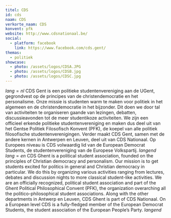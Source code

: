 ```yaml
---
titel: CDS
id: cds
naam: CDS
verkorte_naam: CDS
konvent: pfk
website: http://www.cdsnationaal.be/
social:
  - platform: facebook
    link: https://www.facebook.com/cds.gent/
themas:
  - politiek
showcase:
  - photo: /assets/logos/CDSA.JPG
  - photo: /assets/logos/CDSB.jpg
  - photo: /assets/logos/CDSC.jpg
---
```


$lang=nl$ 
CDS Gent is een politieke studentenvereniging aan de UGent, gegrondvest op de principes van de christendemocratie en het personalisme.
Onze missie is studenten warm te maken voor politiek in het algemeen en de christendemocratie in het bijzonder.
Dit doen we door tal van activiteiten te organiseren gaande van lezingen, debatten, discussieavonden tot de meer studentikoze activiteiten.
We zijn een officieel erkende politieke studentenvereniging en maken dus deel uit van het Gentse Politiek Filosofisch Konvent (PFK), de koepel van alle politiek filosofische studentenverenigingen.
Verder maakt CDS Gent, samen met de andere kernen in Antwerpen en Leuven, deel uit van CDS Nationaal.
Op Europees niveau is CDS volwaardig lid van de European Democrat Students, de studentenvereniging van de Europese Volkspartij. 
$langend$ 
$lang=en$ 
CDS Ghent is a political student association, founded on the principles of Christian democracy and personalism. Our mission is to get students excited for politics in general and Christian democracy in particular. We do this by organizing various activities ranging from lectures, debates and discussion nights to more classical student-like activities. We are an officially recognized, political student association and part of the Ghent Political Philosophical Convent (PFK), the organization overarching all the politico-philosophical student associations. Along with the other departments in Antwerp en Leuven, CDS Ghent is part of CDS Nationaal. On a European level CDS is a fully-fledged member of the European Democrat Students, the student association of the European People’s Party. 
$langend$

